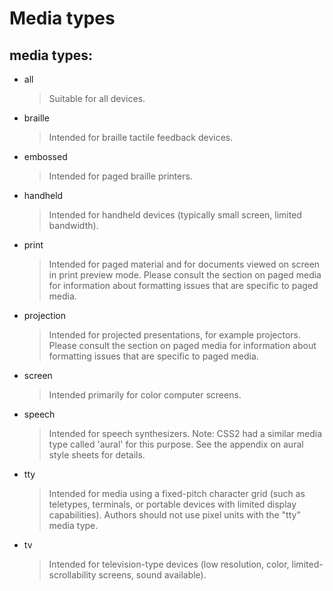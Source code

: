 # Media types

## media types:

- all
  > Suitable for all devices.
- braille
  > Intended for braille tactile feedback devices.
- embossed
  > Intended for paged braille printers.
- handheld
  > Intended for handheld devices (typically small screen, limited bandwidth).
- print
  > Intended for paged material and for documents viewed on screen in print preview mode. Please consult the section on paged media for information about formatting issues that are specific to paged media.
- projection
  > Intended for projected presentations, for example projectors. Please consult the section on paged media for information about formatting issues that are specific to paged media.
- screen
  > Intended primarily for color computer screens.
- speech
  > Intended for speech synthesizers. Note: CSS2 had a similar media type called 'aural' for this purpose. See the appendix on aural style sheets for details.
- tty
  >Intended for media using a fixed-pitch character grid (such as teletypes, terminals, or portable devices with limited display capabilities). Authors should not use pixel units with the "tty" media type.
- tv
  > Intended for television-type devices (low resolution, color, limited-scrollability screens, sound available).